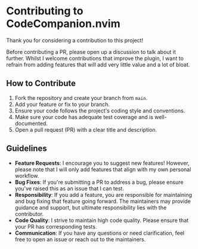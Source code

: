 # Contributing to CodeCompanion.nvim

Thank you for considering a contribution to this project!

Before contributing a PR, please open up a discussion to talk about it further. Whilst I welcome contributions that improve the plugin, I want to refrain from adding features that will add very little value and a lot of bloat.

## How to Contribute

1. Fork the repository and create your branch from `main`.
2. Add your feature or fix to your branch.
3. Ensure your code follows the project's coding style and conventions.
4. Make sure your code has adequate test coverage and is well-documented.
5. Open a pull request (PR) with a clear title and description.

## Guidelines

- **Feature Requests**: I encourage you to suggest new features! However, please note that I will only add features that align with my own personal workflow.
- **Bug Fixes**: If you're submitting a PR to address a bug, please ensure you've raised this as an issue that I can test.
- **Responsibility**: If you add a feature, you are responsible for maintaining and bug fixing that feature going forward. The maintainers may provide guidance and support, but ultimate responsibility lies with the contributor.
- **Code Quality**: I strive to maintain high code quality. Please ensure that your PR has corresponding tests.
- **Communication**: If you have any questions or need clarification, feel free to open an issue or reach out to the maintainers.
